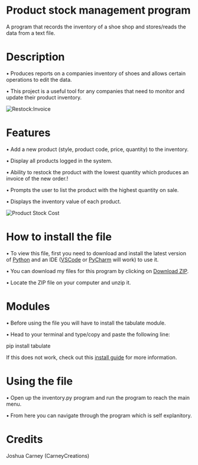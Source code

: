 # Product stock management program
A program that records the inventory of a shoe shop and stores/reads the data from a text file.

# Description
• Produces reports on a companies inventory of shoes and allows certain operations to edit the data.

• This project is a useful tool for any companies that need to monitor and update their product inventory. 

![Restock:Invoice](https://user-images.githubusercontent.com/118828403/214540821-487749a1-efeb-4bee-9bfc-3b686b684d66.png)

# Features
• Add a new product (style, product code, price, quantity) to the inventory.

• Display all products logged in the system.

• Ability to restock the product with the lowest quantity which produces an invoice of the new order.!

• Prompts the user to list the product with the highest quantity on sale.

• Displays the inventory value of each product.


![Product Stock Cost](https://user-images.githubusercontent.com/118828403/214540934-a6d85e61-f338-408b-865c-63b60e51e9d7.png)

# How to install the file
• To view this file, first you need to download and install the latest version of [Python](https://www.python.org/downloads/) and an IDE ([VSCode](https://code.visualstudio.com/download) or [PyCharm](https://www.jetbrains.com/pycharm/download/#section=mac) will work) to use it.

• You can download my files for this program by clicking on [Download ZIP](https://github.com/CarneyCreations/product_inventory/archive/refs/heads/main.zip).

• Locate the ZIP file on your computer and unzip it.

# Modules
• Before using the file you will have to install the tabulate module.

• Head to your terminal and type/copy and paste the following line:

pip install tabulate

If this does not work, check out this [install guide](https://blog.finxter.com/how-to-install-tabulate-in-python/) for more information.

# Using the file
• Open up the inventory.py program and run the program to reach the main menu. 

• From here you can navigate through the program which is self explanitory.

# Credits
Joshua Carney (CarneyCreations)
